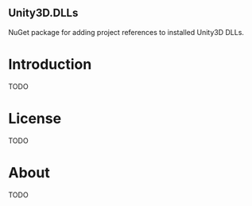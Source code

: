 ## Unity3D.DLLs

NuGet package for adding project references to installed Unity3D DLLs.

# Introduction

TODO

# License

TODO

# About

TODO
